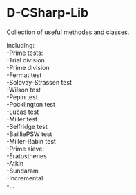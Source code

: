 # D-CSharp-Lib
Collection of useful methodes and classes.

Including:<br />
  -Prime tests:<br />
    -Trial division<br />
    -Prime division<br />
    -Fermat test<br />
    -Solovay-Strassen test<br />
    -Wilson test<br />
    -Pepin test<br />
    -Pocklington test<br />
    -Lucas test<br />
    -Miller test<br />
    -Selfridge test<br />
    -BailliePSW test<br />
    -Miller-Rabin test<br />
  -Prime sieve:<br />
    -Eratosthenes<br />
    -Atkin<br />
    -Sundaram<br />
    -Incremental<br />
  -...<br />
